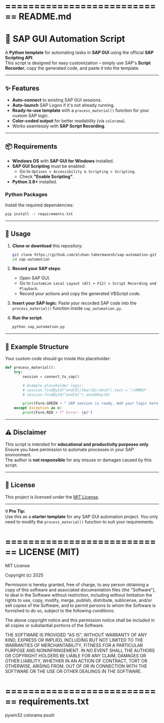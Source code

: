 ============================
README.md
============================
# 🚀 SAP GUI Automation Script

A **Python template** for automating tasks in **SAP GUI** using the official **SAP Scripting API**.  
This script is designed for easy customization – simply use SAP's **Script Recorder**, copy the generated code, and paste it into the template.

---

## ✨ Features
- **Auto-connect** to existing SAP GUI sessions.
- **Auto-launch** SAP Logon if it's not already running.
- **Ready-to-use template** with a `process_material()` function for your custom SAP logic.
- **Color-coded output** for better readability (via `colorama`).
- Works seamlessly with **SAP Script Recording**.

---

## 📦 Requirements
- **Windows OS** with **SAP GUI for Windows** installed.
- **SAP GUI Scripting** must be enabled:
  - Go to `Options > Accessibility & Scripting > Scripting`.
  - Check **"Enable Scripting"**.
- **Python 3.8+** installed.

### Python Packages
Install the required dependencies:
```bash
pip install -r requirements.txt
```

---

## 🔧 Usage
1. **Clone or download** this repository:
   ```bash
   git clone https://github.com/elshan-tahermanesh/sap-automation.git
   cd sap-automation
   ```

2. **Record your SAP steps**:
   - Open SAP GUI.
   - Go to `Customize Local Layout (Alt + F12) > Script Recording and Playback`.
   - Record your actions and copy the generated VBScript code.

3. **Insert your SAP logic**:
   Paste your recorded SAP code into the `process_material()` function inside `sap_automation.py`.

4. **Run the script**:
   ```bash
   python sap_automation.py
   ```

---

## 📂 Example Structure
Your custom code should go inside this placeholder:
```python
def process_material():
    try:
        session = connect_to_sap()

        # Example placeholder logic:
        # session.findById("wnd[0]/tbar[0]/okcd").text = "/nMM03"
        # session.findById("wnd[0]").sendVKey(0)

        print(Fore.GREEN + " SAP session is ready. Add your logic here.")
    except Exception as e:
        print(Fore.RED + f" Error: {e}")
```

---

## ⚠️ Disclaimer
This script is intended for **educational and productivity purposes only**.  
Ensure you have permission to automate processes in your SAP environment.  
The author is **not responsible** for any misuse or damages caused by this script.

---

## 📜 License
This project is licensed under the [MIT License](LICENSE).

---

**💡 Pro Tip:**  
Use this as a **starter template** for any SAP GUI automation project. You only need to modify the `process_material()` function to suit your requirements.


============================
LICENSE (MIT)
============================
MIT License

Copyright (c) 2025 <Your Name>

Permission is hereby granted, free of charge, to any person obtaining a copy
of this software and associated documentation files (the "Software"), to deal
in the Software without restriction, including without limitation the rights
to use, copy, modify, merge, publish, distribute, sublicense, and/or sell
copies of the Software, and to permit persons to whom the Software is
furnished to do so, subject to the following conditions:

The above copyright notice and this permission notice shall be included in all
copies or substantial portions of the Software.

THE SOFTWARE IS PROVIDED "AS IS", WITHOUT WARRANTY OF ANY KIND, EXPRESS OR
IMPLIED, INCLUDING BUT NOT LIMITED TO THE WARRANTIES OF MERCHANTABILITY,
FITNESS FOR A PARTICULAR PURPOSE AND NONINFRINGEMENT. IN NO EVENT SHALL THE
AUTHORS OR COPYRIGHT HOLDERS BE LIABLE FOR ANY CLAIM, DAMAGES OR OTHER
LIABILITY, WHETHER IN AN ACTION OF CONTRACT, TORT OR OTHERWISE, ARISING FROM,
OUT OF OR IN CONNECTION WITH THE SOFTWARE OR THE USE OR OTHER DEALINGS IN THE
SOFTWARE.


============================
requirements.txt
============================
pywin32
colorama
psutil

